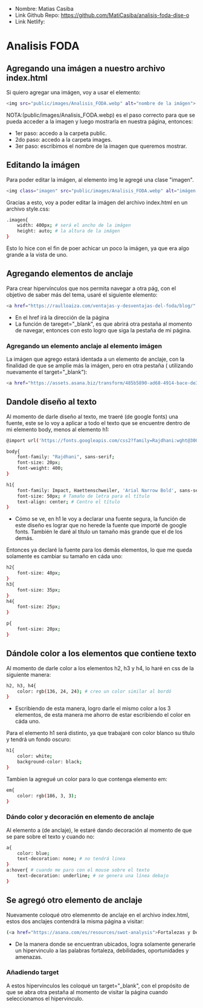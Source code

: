 * Nombre: Matias Casiba 
* Link Github Repo: https://github.com/MatiCasiba/analisis-foda-dise-o
* Link Netlify: 

# Analisis FODA

## Agregando una imágen a nuestro archivo index.html
Si quiero agregar una imágen, voy a usar el elemento:
```sh
<img src="public/images/Analisis_FODA.webp" alt="nombre de la imágen">
```
NOTA:(public/images/Analisis_FODA.webp) es el paso correcto para que se pueda acceder a la imagen y luego mostrarla en nuestra página, entonces:
* 1er paso: accedo a la carpeta public.
* 2do paso: accedo a la carpeta images.
* 3er paso: escribimos el nombre de la imagen que queremos mostrar.

## Editando la imágen
Para poder editar la imágen, al elemento img le agregé una clase "imagen".
```sh
<img class="imagen" src="public/images/Analisis_FODA.webp" alt="imágen analisis FODA">
```
Gracias a esto, voy a poder editar la imágen del archivo index.html en un archivo style.css:
```sh
.imagen{
    width: 400px; # será el ancho de la imágen
    height: auto; # la altura de la imágen
}
```
Esto lo hice con el fin de poer achicar un poco la imágen, ya que era algo grande a la vista de uno.

## Agregando elementos de anclaje
Para crear hipervínculos que nos permita navegar a otra pág, con el objetivo de saber más del tema, usaré el siguiente elemento:
```sh
<a href="https://raulloaiza.com/ventajas-y-desventajas-del-foda/blog/" target="_blank">ventajas y desventajas</a>
```
* En el href irá la dirección de la página
* La función de tareget="_blank", es que abrirá otra pestaña al momento de navegar, entonces con esto logro que siga la pestaña de mi página.

### Agregando un elemento anclaje al elemento imágen
La imágen que agrego estará identada a un elemento de anclaje, con la finalidad de que se amplie más la imágen, pero en otra pestaña ( utilizando nuevamente el target="_blank"):
```sh
<a href="https://assets.asana.biz/transform/485b5890-ad68-4914-bace-de38f4d2a650/inline-project-management-SWOT-analysis-4-es-2x?io=transform:fill,width:1680&format=webp" target="_blank"><img class="imagen" src="public/images/ejemplos-analisis-foda.webp" alt="imágen ejemplos de FODA"></a>
```

## Dandole diseño al texto
Al momento de darle diseño al texto, me traeré (de google fonts) una fuente, este se lo voy a aplicar a todo el texto que se encuentre dentro de mi elemento body, menos al elemento h1:

```sh
@import url('https://fonts.googleapis.com/css2?family=Rajdhani:wght@300;400;500;600;700&display=swap');

body{
    font-family: "Rajdhani", sans-serif;
    font-size: 20px;
    font-weight: 400;
}

h1{
    font-family: Impact, Haettenschweiler, 'Arial Narrow Bold', sans-serif;
    font-size: 50px; # Tamaño de letra para el título
    text-align: center; # Centro el título
}
```
* Cómo se ve, en h1 le voy a declarar una fuente segura, la función de este diseño es lograr que no herede la fuente que importé de google fonts. También le daré al título un tamaño más grande que el de los demás.

Entonces ya declaré la fuente para los demás elementos, lo que me queda solamente es cambiar su tamaño en cáda uno:
```sh
h2{
    font-size: 40px;
}
h3{
    font-size: 35px;
}
h4{
    font-size: 25px;
}

p{
    font-size: 20px;
}
```

## Dándole color a los elementos que contiene texto
Al momento de darle color a los elementos h2, h3 y h4, lo haré en css de la siguiente manera:
```sh
h2, h3, h4{
    color: rgb(136, 24, 24); # creo un color similar al bordó
}
```
* Escribiendo de esta manera, logro darle el mismo color a los 3 elementos, de esta manera me ahorro de estar escribiendo el color en cáda uno. 

Para el elemento h1 será distinto, ya que trabajaré con color blanco su título y tendrá un fondo oscuro:
```sh
h1{
    color: white;
    background-color: black;
}
```
Tambien la agregué un color para lo que contenga elemento em:
```sh
em{
    color: rgb(186, 3, 3);
}
```

### Dándo color y decoración en elemento de anclaje
Al elemento a (de anclaje), le estaré dando decoración al momento de que se pare sobre el texto y cuando no:
```sh
a{
    color: blue;
    text-decoration: none; # no tendrá linea
}
a:hover{ # cuando me paro con el mouse sobre el texto
    text-decoration: underline; # se genera una línea debajo
}
```

## Se agregó otro elemento de anclaje
Nuevamente coloqué otro elemenmto de anclaje en el archivo index.html, estos dos anclajes contendrá la misma página a visitar:
```sh
(<a href="https://asana.com/es/resources/swot-analysis">Fortalezas y Debilidades</a>) y externas (<a href="https://asana.com/es/resources/swot-analysis">Oportunidades y Amenazas</a>)
```
* De la manera donde se encuentran ubicados, logra solamente generarle un hipervinculo a las palabras fortaleza, debilidades, oportunidades y amenazas.
### Añadiendo target
A estos hipervinculos les coloqué un target="_blank", con el propósito de que se abra otra pestaña al momento de visitar la página cuando seleccionamos el hipervinculo.